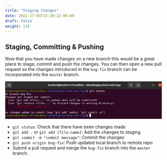 ```yaml
---
title: "Staging Changes"
date: 2022-17-03T15:20:12-06:00
draft: false
weight: 115
---
```


## Staging, Committing & Pushing

Now that you have made changes on a new branch this would be a great place to stage, commit and push the changes. You can then open a new pull request so the changes introduced in the `bug-fix` branch can be incorporated into the `master` branch.

![git-status](pictures/git-status.png?classes=border)

- `git status`: Check that there have been changes made
- `git add .` or `git add [file-name]`: Add the changes to staging
- `git commit -m "commit message"`: Commit the changes
- `git push origin bug-fix`: Push updated local branch to remote repo
- Submit a pull request and merge the `bug-fix` branch into the `master` branch.